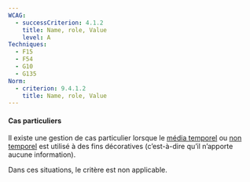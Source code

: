 ```yaml
---
WCAG:
  - successCriterion: 4.1.2
    title: Name, role, Value
    level: A
Techniques:
  - F15
  - F54
  - G10
  - G135
Norm:
  - criterion: 9.4.1.2
    title: Name, role, Value
---
```


#### Cas particuliers

Il existe une gestion de cas particulier lorsque le [média temporel](#media-temporel-type-son-video-et-synchronise) ou [non temporel](#media-non-temporel) est utilisé à des fins décoratives (c’est-à-dire qu’il n’apporte aucune information).

Dans ces situations, le critère est non applicable.
